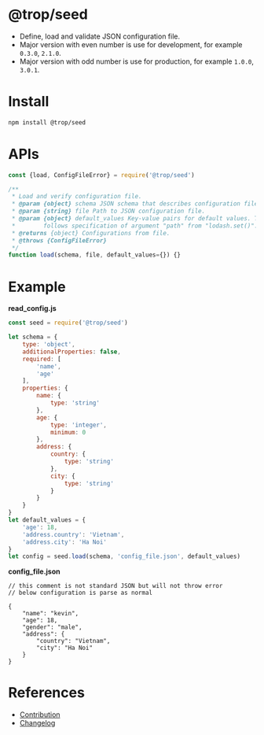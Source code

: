 # @trop/seed

* Define, load and validate JSON configuration file.
* Major version with even number is use for development, for example `0.3.0`,
  `2.1.0`.
* Major version with odd number is use for production, for example `1.0.0`,
  `3.0.1`.

# Install

```bash
npm install @trop/seed
```

# APIs

```js
const {load, ConfigFileError} = require('@trop/seed')

/**
 * Load and verify configuration file.
 * @param {object} schema JSON schema that describes configuration file.
 * @param {string} file Path to JSON configuration file.
 * @param {object} default_values Key-value pairs for default values. The key
 *        follows specification of argument "path" from "lodash.set()".
 * @returns {object} Configurations from file.
 * @throws {ConfigFileError}
 */
function load(schema, file, default_values={}) {}
```

# Example

**read_config.js**

```js
const seed = require('@trop/seed')

let schema = {
    type: 'object',
    additionalProperties: false,
    required: [
        'name',
        'age'
    ],
    properties: {
        name: {
            type: 'string'
        },
        age: {
            type: 'integer',
            minimum: 0
        },
        address: {
            country: {
                type: 'string'
            },
            city: {
                type: 'string'
            }
        }
    }
}
let default_values = {
    'age': 18,
    'address.country': 'Vietnam',
    'address.city': 'Ha Noi'
}
let config = seed.load(schema, 'config_file.json', default_values)
```

**config_file.json**

```jsonc
// this comment is not standard JSON but will not throw error
// below configuration is parse as normal

{
    "name": "kevin",
    "age": 18,
    "gender": "male",
    "address": {
        "country": "Vietnam",
        "city": "Ha Noi"
    }
}
```

# References

* [Contribution](contribution.md)
* [Changelog](changelog.md)
